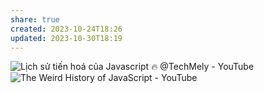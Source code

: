 ```yaml
---
share: true
created: 2023-10-24T18:26
updated: 2023-10-30T18:19
---
```


![Lịch sử tiến hoá của Javascript 🔥 @TechMely - YouTube](https://youtu.be/Q-oYIbbJSrI)
![The Weird History of JavaScript - YouTube](https://youtu.be/Sh6lK57Cuk4)
